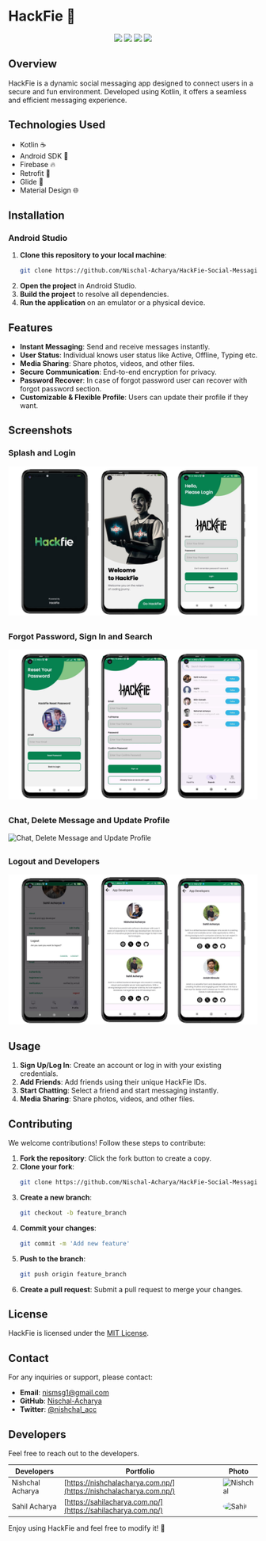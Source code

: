 # HackFie 📱

<p align="center">
  <a href="https://github.com/Nischal-Acharya/HackFie-Social-Messaging-App/graphs/contributors"><img src="https://img.shields.io/github/contributors/Nischal-Acharya/HackFie-Social-Messaging-App?style=for-the-badge" /></a>
  <a href="https://github.com/Nischal-Acharya/HackFie-Social-Messaging-App/stargazers"><img src="https://img.shields.io/github/stars/Nischal-Acharya/HackFie-Social-Messaging-App?style=for-the-badge" /></a>
  <a href="https://github.com/Nischal-Acharya/HackFie-Social-Messaging-App/forks"><img src="https://img.shields.io/github/forks/Nischal-Acharya/HackFie-Social-Messaging-App?style=for-the-badge" /></a>
  <a href="https://github.com/Nischal-Acharya/HackFie-Social-Messaging-App/blob/main/LICENSE"><img src="https://img.shields.io/github/license/Nischal-Acharya/HackFie-Social-Messaging-App?style=for-the-badge&color=purple" /></a>
</p>

## Overview
HackFie is a dynamic social messaging app designed to connect users in a secure and fun environment. Developed using Kotlin, it offers a seamless and efficient messaging experience.
 
## Technologies Used
- Kotlin ☕
- Android SDK 📱
- Firebase 🔥
- Retrofit 🚀
- Glide 🎨
- Material Design 🌐

## Installation

### Android Studio
1. **Clone this repository to your local machine**:
    ```sh
    git clone https://github.com/Nischal-Acharya/HackFie-Social-Messaging-App.git
    ```
2. **Open the project** in Android Studio.
3. **Build the project** to resolve all dependencies.
4. **Run the application** on an emulator or a physical device.

## Features
- **Instant Messaging**: Send and receive messages instantly.
- **User Status**: Individual knows user status like Active, Offline, Typing etc.
- **Media Sharing**: Share photos, videos, and other files.
- **Secure Communication**: End-to-end encryption for privacy.
- **Password Recover**: In case of forgot password user can recover with forgot password section.
- **Customizable & Flexible Profile**: Users can update their profile if they want.

## Screenshots

### Splash and Login
![Splash and Login](src_readme_images/Start.png)

##
### Forgot Password, Sign In and Search
![Forgot Password, Sign In and Search](src_readme_images/second.png)

##
### Chat, Delete Message and Update Profile
![Chat, Delete Message and Update Profile](src_readme_images/third.png)

##
### Logout and Developers
![Logout and Developers](src_readme_images/fourth.png)


##
## Usage

1. **Sign Up/Log In**: Create an account or log in with your existing credentials.
2. **Add Friends**: Add friends using their unique HackFie IDs.
3. **Start Chatting**: Select a friend and start messaging instantly.
4. **Media Sharing**: Share photos, videos, and other files.

## Contributing

We welcome contributions! Follow these steps to contribute:

1. **Fork the repository**: Click the fork button to create a copy.
2. **Clone your fork**:
    ```sh
    git clone https://github.com/Nischal-Acharya/HackFie-Social-Messaging-App.git
    ```
3. **Create a new branch**:
    ```sh
    git checkout -b feature_branch
    ```
4. **Commit your changes**:
    ```sh
    git commit -m 'Add new feature'
    ```
5. **Push to the branch**:
    ```sh
    git push origin feature_branch
    ```
6. **Create a pull request**: Submit a pull request to merge your changes.

## License

HackFie is licensed under the [MIT License](LICENSE).

## Contact

For any inquiries or support, please contact:

- **Email**: [nismsg1@gmail.com](mailto:nismsg1@gmail.com)
- **GitHub**: [Nischal-Acharya](https://github.com/https://Nischal-Acharya)
- **Twitter**: [@nishchal_acc](https://twitter.com/nishchal_acc)

## Developers

Feel free to reach out to the developers.

| Developers        | Portfolio                                    | Photo |
| ----------------- | -------------------------------------------- |-------|
| Nishchal Acharya       | [https://nishchalacharya.com.np/](https://nishchalacharya.com.np/)         | <img src="https://nishchalacharya.com.np/img/hero.png" alt="Nishchal" width="100"/> |
| Sahil Acharya       | [https://sahilacharya.com.np/](https://sahilacharya.com.np/)         | <img style="border-radius: 50%;" src="https://sahilacharya.com.np/img/hero.png" alt="Sahil" width="100"/> |

Enjoy using HackFie and feel free to modify it! 🎉

